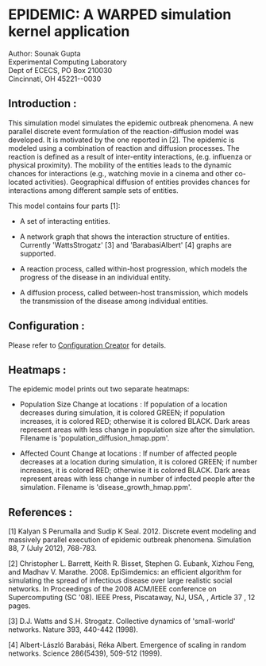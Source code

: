 # EPIDEMIC: A WARPED simulation kernel application

Author: Sounak Gupta <br>
Experimental Computing Laboratory <br>
Dept of ECECS, PO Box 210030 <br>
Cincinnati, OH  45221--0030 <br>

## Introduction :

This simulation model simulates the epidemic outbreak phenomena. A new
parallel discrete event formulation of the reaction-diffusion model was
developed.  It is motivated by the one reported in [2]. The epidemic is
modeled using a combination of reaction  and diffusion  processes.  The
reaction  is defined as  a result of  inter-entity  interactions, (e.g.
influenza or physical proximity). The mobility of the entities leads to
the  dynamic chances for interactions (e.g., watching movie in a cinema
and  other co-located  activities). Geographical diffusion  of entities
provides  chances for  interactions  among  different  sample  sets  of
entities.

This model contains four parts [1]:

+ A set of interacting entities.

+ A network graph that shows the interaction structure of entities.
  Currently 'WattsStrogatz' [3] and 'BarabasiAlbert' [4] graphs are 
  supported.

+ A reaction process, called within-host progression, which models the
  progress of the disease in an individual entity.

+ A diffusion process, called between-host transmission, which models
  the transmission of the disease among individual entities.

## Configuration :

Please refer to [Configuration Creator](config/) for details.

## Heatmaps :

The epidemic model prints out two separate heatmaps:

+ Population Size Change at locations : If population of a location
  decreases during simulation, it is colored GREEN; if population
  increases, it is colored RED; otherwise it is colored BLACK. Dark
  areas represent areas with less change in population size after
  the simulation. Filename is 'population\_diffusion\_hmap.ppm'.

+ Affected Count Change at locations : If number of affected people
  decreases at a location during simulation, it is colored GREEN; if
  number increases, it is colored RED; otherwise it is colored BLACK.
  Dark areas represent areas with less change in number of infected
  people after the simulation. Filename is 'disease\_growth\_hmap.ppm'.

## References :

[1] Kalyan S Perumalla and Sudip K Seal. 2012. Discrete event modeling
and massively parallel execution of epidemic outbreak phenomena.
Simulation 88, 7 (July 2012), 768-783.

[2] Christopher L. Barrett, Keith R. Bisset, Stephen G. Eubank, Xizhou Feng,
and Madhav V. Marathe. 2008. EpiSimdemics: an efficient algorithm for
simulating the spread of infectious disease over large realistic social networks.
In Proceedings of the 2008 ACM/IEEE conference on Supercomputing (SC '08).
IEEE Press, Piscataway, NJ, USA, , Article 37 , 12 pages.

[3] D.J. Watts and S.H. Strogatz. Collective dynamics of 'small-world' networks.
Nature 393, 440-442 (1998).

[4] Albert-László Barabási, Réka Albert. Emergence of scaling in random networks.
Science 286(5439), 509-512 (1999).

